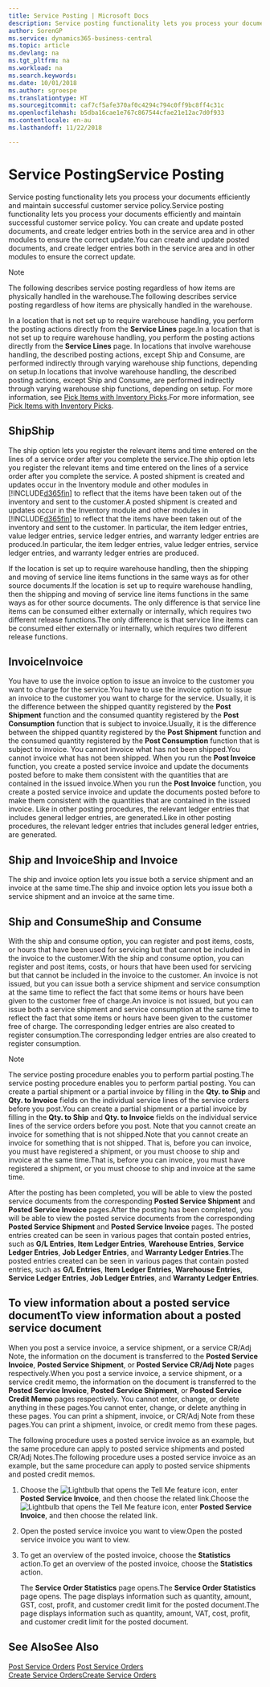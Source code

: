 ```yaml
---
title: Service Posting | Microsoft Docs
description: Service posting functionality lets you process your documents efficiently and maintain successful customer service policy. You can create and update posted documents, and create ledger entries both in the service area and in other modules to ensure the correct update.
author: SorenGP
ms.service: dynamics365-business-central
ms.topic: article
ms.devlang: na
ms.tgt_pltfrm: na
ms.workload: na
ms.search.keywords: 
ms.date: 10/01/2018
ms.author: sgroespe
ms.translationtype: HT
ms.sourcegitcommit: caf7cf5afe370af0c4294c794c0ff9bc8ff4c31c
ms.openlocfilehash: b5dba16cae1e767c867544cfae21e12ac7d0f933
ms.contentlocale: en-au
ms.lasthandoff: 11/22/2018

---
```

# <a name="service-posting"></a><span data-ttu-id="9f307-104">Service Posting</span><span class="sxs-lookup"><span data-stu-id="9f307-104">Service Posting</span></span>
<span data-ttu-id="9f307-105">Service posting functionality lets you process your documents efficiently and maintain successful customer service policy.</span><span class="sxs-lookup"><span data-stu-id="9f307-105">Service posting functionality lets you process your documents efficiently and maintain successful customer service policy.</span></span> <span data-ttu-id="9f307-106">You can create and update posted documents, and create ledger entries both in the service area and in other modules to ensure the correct update.</span><span class="sxs-lookup"><span data-stu-id="9f307-106">You can create and update posted documents, and create ledger entries both in the service area and in other modules to ensure the correct update.</span></span>  

> [!NOTE]  
>  <span data-ttu-id="9f307-107">The following describes service posting regardless of how items are physically handled in the warehouse.</span><span class="sxs-lookup"><span data-stu-id="9f307-107">The following describes service posting regardless of how items are physically handled in the warehouse.</span></span>  
>   
>  <span data-ttu-id="9f307-108">In a location that is not set up to require warehouse handling, you perform the posting actions directly from the **Service Lines** page.</span><span class="sxs-lookup"><span data-stu-id="9f307-108">In a location that is not set up to require warehouse handling, you perform the posting actions directly from the **Service Lines** page.</span></span> <span data-ttu-id="9f307-109">In locations that involve warehouse handling, the described posting actions, except Ship and Consume, are performed indirectly through varying warehouse ship functions, depending on setup.</span><span class="sxs-lookup"><span data-stu-id="9f307-109">In locations that involve warehouse handling, the described posting actions, except Ship and Consume, are performed indirectly through varying warehouse ship functions, depending on setup.</span></span> <span data-ttu-id="9f307-110">For more information, see [Pick Items with Inventory Picks](warehouse-how-to-pick-items-with-inventory-picks.md).</span><span class="sxs-lookup"><span data-stu-id="9f307-110">For more information, see [Pick Items with Inventory Picks](warehouse-how-to-pick-items-with-inventory-picks.md).</span></span>  

## <a name="ship"></a><span data-ttu-id="9f307-111">Ship</span><span class="sxs-lookup"><span data-stu-id="9f307-111">Ship</span></span>  
<span data-ttu-id="9f307-112">The ship option lets you register the relevant items and time entered on the lines of a service order after you complete the service.</span><span class="sxs-lookup"><span data-stu-id="9f307-112">The ship option lets you register the relevant items and time entered on the lines of a service order after you complete the service.</span></span> <span data-ttu-id="9f307-113">A posted shipment is created and updates occur in the Inventory module and other modules in [!INCLUDE[d365fin](includes/d365fin_md.md)] to reflect that the items have been taken out of the inventory and sent to the customer.</span><span class="sxs-lookup"><span data-stu-id="9f307-113">A posted shipment is created and updates occur in the Inventory module and other modules in [!INCLUDE[d365fin](includes/d365fin_md.md)] to reflect that the items have been taken out of the inventory and sent to the customer.</span></span> <span data-ttu-id="9f307-114">In particular, the item ledger entries, value ledger entries, service ledger entries, and warranty ledger entries are produced.</span><span class="sxs-lookup"><span data-stu-id="9f307-114">In particular, the item ledger entries, value ledger entries, service ledger entries, and warranty ledger entries are produced.</span></span>  

<span data-ttu-id="9f307-115">If the location is set up to require warehouse handling, then the shipping and moving of service line items functions in the same ways as for other source documents.</span><span class="sxs-lookup"><span data-stu-id="9f307-115">If the location is set up to require warehouse handling, then the shipping and moving of service line items functions in the same ways as for other source documents.</span></span> <span data-ttu-id="9f307-116">The only difference is that service line items can be consumed either externally or internally, which requires two different release functions.</span><span class="sxs-lookup"><span data-stu-id="9f307-116">The only difference is that service line items can be consumed either externally or internally, which requires two different release functions.</span></span>

## <a name="invoice"></a><span data-ttu-id="9f307-117">Invoice</span><span class="sxs-lookup"><span data-stu-id="9f307-117">Invoice</span></span>  
<span data-ttu-id="9f307-118">You have to use the invoice option to issue an invoice to the customer you want to charge for the service.</span><span class="sxs-lookup"><span data-stu-id="9f307-118">You have to use the invoice option to issue an invoice to the customer you want to charge for the service.</span></span> <span data-ttu-id="9f307-119">Usually, it is the difference between the shipped quantity registered by the **Post Shipment** function and the consumed quantity registered by the **Post Consumption** function that is subject to invoice.</span><span class="sxs-lookup"><span data-stu-id="9f307-119">Usually, it is the difference between the shipped quantity registered by the **Post Shipment** function and the consumed quantity registered by the **Post Consumption** function that is subject to invoice.</span></span> <span data-ttu-id="9f307-120">You cannot invoice what has not been shipped.</span><span class="sxs-lookup"><span data-stu-id="9f307-120">You cannot invoice what has not been shipped.</span></span> <span data-ttu-id="9f307-121">When you run the **Post Invoice** function, you create a posted service invoice and update the documents posted before to make them consistent with the quantities that are contained in the issued invoice.</span><span class="sxs-lookup"><span data-stu-id="9f307-121">When you run the **Post Invoice** function, you create a posted service invoice and update the documents posted before to make them consistent with the quantities that are contained in the issued invoice.</span></span> <span data-ttu-id="9f307-122">Like in other posting procedures, the relevant ledger entries that includes general ledger entries, are generated.</span><span class="sxs-lookup"><span data-stu-id="9f307-122">Like in other posting procedures, the relevant ledger entries that includes general ledger entries, are generated.</span></span>  

## <a name="ship-and-invoice"></a><span data-ttu-id="9f307-123">Ship and Invoice</span><span class="sxs-lookup"><span data-stu-id="9f307-123">Ship and Invoice</span></span>  
<span data-ttu-id="9f307-124">The ship and invoice option lets you issue both a service shipment and an invoice at the same time.</span><span class="sxs-lookup"><span data-stu-id="9f307-124">The ship and invoice option lets you issue both a service shipment and an invoice at the same time.</span></span>  

## <a name="ship-and-consume"></a><span data-ttu-id="9f307-125">Ship and Consume</span><span class="sxs-lookup"><span data-stu-id="9f307-125">Ship and Consume</span></span>  
<span data-ttu-id="9f307-126">With the ship and consume option, you can register and post items, costs, or hours that have been used for servicing but that cannot be included in the invoice to the customer.</span><span class="sxs-lookup"><span data-stu-id="9f307-126">With the ship and consume option, you can register and post items, costs, or hours that have been used for servicing but that cannot be included in the invoice to the customer.</span></span> <span data-ttu-id="9f307-127">An invoice is not issued, but you can issue both a service shipment and service consumption at the same time to reflect the fact that some items or hours have been given to the customer free of charge.</span><span class="sxs-lookup"><span data-stu-id="9f307-127">An invoice is not issued, but you can issue both a service shipment and service consumption at the same time to reflect the fact that some items or hours have been given to the customer free of charge.</span></span> <span data-ttu-id="9f307-128">The corresponding ledger entries are also created to register consumption.</span><span class="sxs-lookup"><span data-stu-id="9f307-128">The corresponding ledger entries are also created to register consumption.</span></span>  

> [!NOTE]  
>  <span data-ttu-id="9f307-129">The service posting procedure enables you to perform partial posting.</span><span class="sxs-lookup"><span data-stu-id="9f307-129">The service posting procedure enables you to perform partial posting.</span></span> <span data-ttu-id="9f307-130">You can create a partial shipment or a partial invoice by filling in the **Qty. to Ship** and **Qty. to Invoice** fields on the individual service lines of the service orders before you post.</span><span class="sxs-lookup"><span data-stu-id="9f307-130">You can create a partial shipment or a partial invoice by filling in the **Qty. to Ship** and **Qty. to Invoice** fields on the individual service lines of the service orders before you post.</span></span> <span data-ttu-id="9f307-131">Note that you cannot create an invoice for something that is not shipped.</span><span class="sxs-lookup"><span data-stu-id="9f307-131">Note that you cannot create an invoice for something that is not shipped.</span></span> <span data-ttu-id="9f307-132">That is, before you can invoice, you must have registered a shipment, or you must choose to ship and invoice at the same time.</span><span class="sxs-lookup"><span data-stu-id="9f307-132">That is, before you can invoice, you must have registered a shipment, or you must choose to ship and invoice at the same time.</span></span>  

<span data-ttu-id="9f307-133">After the posting has been completed, you will be able to view the posted service documents from the corresponding **Posted Service Shipment** and **Posted Service Invoice** pages.</span><span class="sxs-lookup"><span data-stu-id="9f307-133">After the posting has been completed, you will be able to view the posted service documents from the corresponding **Posted Service Shipment** and **Posted Service Invoice** pages.</span></span> <span data-ttu-id="9f307-134">The posted entries created can be seen in various pages that contain posted entries, such as **G/L Entries**, **Item Ledger Entries**, **Warehouse Entries**, **Service Ledger Entries**, **Job Ledger Entries**, and **Warranty Ledger Entries**.</span><span class="sxs-lookup"><span data-stu-id="9f307-134">The posted entries created can be seen in various pages that contain posted entries, such as **G/L Entries**, **Item Ledger Entries**, **Warehouse Entries**, **Service Ledger Entries**, **Job Ledger Entries**, and **Warranty Ledger Entries**.</span></span>  

## <a name="to-view-information-about-a-posted-service-document"></a><span data-ttu-id="9f307-135">To view information about a posted service document</span><span class="sxs-lookup"><span data-stu-id="9f307-135">To view information about a posted service document</span></span>  
<span data-ttu-id="9f307-136">When you post a service invoice, a service shipment, or a service CR/Adj Note, the information on the document is transferred to the **Posted Service Invoice**, **Posted Service Shipment**, or **Posted Service CR/Adj Note** pages respectively.</span><span class="sxs-lookup"><span data-stu-id="9f307-136">When you post a service invoice, a service shipment, or a service credit memo, the information on the document is transferred to the **Posted Service Invoice**, **Posted Service Shipment**, or **Posted Service Credit Memo** pages respectively.</span></span> <span data-ttu-id="9f307-137">You cannot enter, change, or delete anything in these pages.</span><span class="sxs-lookup"><span data-stu-id="9f307-137">You cannot enter, change, or delete anything in these pages.</span></span> <span data-ttu-id="9f307-138">You can print a shipment, invoice, or CR/Adj Note from these pages.</span><span class="sxs-lookup"><span data-stu-id="9f307-138">You can print a shipment, invoice, or credit memo from these pages.</span></span>  

<span data-ttu-id="9f307-139">The following procedure uses a posted service invoice as an example, but the same procedure can apply to posted service shipments and posted CR/Adj Notes.</span><span class="sxs-lookup"><span data-stu-id="9f307-139">The following procedure uses a posted service invoice as an example, but the same procedure can apply to posted service shipments and posted credit memos.</span></span>  

1. <span data-ttu-id="9f307-140">Choose the ![Lightbulb that opens the Tell Me feature](media/ui-search/search_small.png "Tell me what you want to do") icon, enter **Posted Service Invoice**, and then choose the related link.</span><span class="sxs-lookup"><span data-stu-id="9f307-140">Choose the ![Lightbulb that opens the Tell Me feature](media/ui-search/search_small.png "Tell me what you want to do") icon, enter **Posted Service Invoice**, and then choose the related link.</span></span>  
2. <span data-ttu-id="9f307-141">Open the posted service invoice you want to view.</span><span class="sxs-lookup"><span data-stu-id="9f307-141">Open the posted service invoice you want to view.</span></span>  
3. <span data-ttu-id="9f307-142">To get an overview of the posted invoice, choose the **Statistics** action.</span><span class="sxs-lookup"><span data-stu-id="9f307-142">To get an overview of the posted invoice, choose the **Statistics** action.</span></span>  

    <span data-ttu-id="9f307-143">The **Service Order Statistics** page opens.</span><span class="sxs-lookup"><span data-stu-id="9f307-143">The **Service Order Statistics** page opens.</span></span> <span data-ttu-id="9f307-144">The page displays information such as quantity, amount, GST, cost, profit, and customer credit limit for the posted document.</span><span class="sxs-lookup"><span data-stu-id="9f307-144">The page displays information such as quantity, amount, VAT, cost, profit, and customer credit limit for the posted document.</span></span>

## <a name="see-also"></a><span data-ttu-id="9f307-145">See Also</span><span class="sxs-lookup"><span data-stu-id="9f307-145">See Also</span></span>  
<span data-ttu-id="9f307-146">[Post Service Orders](service-how-to-post-service-orders.md) </span><span class="sxs-lookup"><span data-stu-id="9f307-146">[Post Service Orders](service-how-to-post-service-orders.md) </span></span>  
[<span data-ttu-id="9f307-147">Create Service Orders</span><span class="sxs-lookup"><span data-stu-id="9f307-147">Create Service Orders</span></span>](service-how-to-create-service-orders.md)

